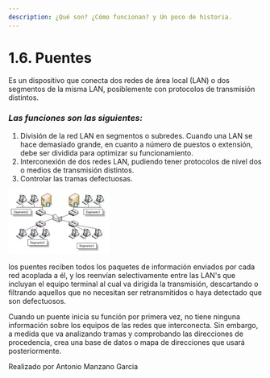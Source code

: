 ```yaml
---
description: ¿Qué son? ¿Cómo funcionan? y Un poco de historia.
---
```


# 1.6. Puentes

Es un dispositivo que conecta dos redes de área local (LAN) o dos segmentos de la misma LAN, posiblemente con protocolos de transmisión distintos.

### _Las funciones son las siguientes:_

1. División de la red LAN en segmentos o subredes. Cuando una LAN se hace demasiado grande, en cuanto a número de puestos o extensión, debe ser dividida para optimizar su funcionamiento.
2. Interconexión de dos redes LAN, pudiendo tener protocolos de nivel dos o medios de transmisión distintos.
3. Controlar las tramas defectuosas.

![](../.gitbook/assets/imagen.png)

los puentes reciben todos los paquetes de información enviados por cada red acoplada a él, y los reenvían selectivamente entre las LAN's que incluyan el equipo terminal al cual va dirigida la transmisión, descartando o filtrando aquellos que no necesitan ser retransmitidos o haya detectado que son defectuosos.

Cuando un puente inicia su función por primera vez, no tiene ninguna información sobre los equipos de las redes que interconecta. Sin embargo, a medida que va analizando tramas y comprobando las direcciones de procedencia, crea una base de datos o mapa de direcciones que usará posteriormente.

Realizado por Antonio Manzano Garcia
